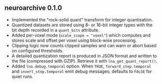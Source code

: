 ## neuroarchive 0.1.0

* Implemented the "rock-solid quant" transform for integer quantisation.
* Quantized datasets are stored using 8- or 16-bit integer types
  with the bit depth recorded in a `quant_bits` attribute.
* Added per-voxel mode (`scale_scope = "voxel"`) which computes and
  stores scale and offset per voxel using block-wise processing.
* Clipping logic now counts clipped samples and can warn or abort
  based on configured thresholds.
* A detailed quantization report is produced in JSON format and
  written to the file (compressed with GZIP). Retrieve it with
  `lna_get_quant_report()`.
* Added `lna.debug.temporal` option. When `TRUE`, `forward_step.temporal` and
  `invert_step.temporal` emit debug messages; defaults to `FALSE` for quiet runs.
